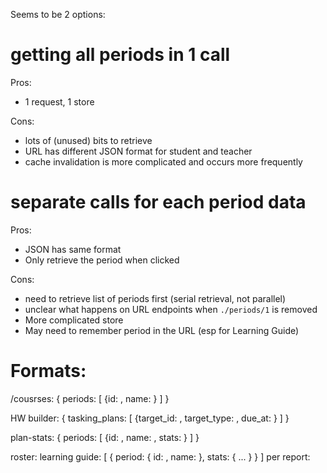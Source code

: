Seems to be 2 options:

# getting all periods in 1 call

Pros:

- 1 request, 1 store

Cons:

- lots of (unused) bits to retrieve
- URL has different JSON format for student and teacher
- cache invalidation is more complicated and occurs more frequently


# separate calls for each period data

Pros:

- JSON has same format
- Only retrieve the period when clicked

Cons:

- need to retrieve list of periods first (serial retrieval, not parallel)
- unclear what happens on URL endpoints when `./periods/1` is removed
- More complicated store
- May need to remember period in the URL (esp for Learning Guide)



# Formats:

/cousrses: { periods: [ {id: , name: } ] }

HW builder: { tasking_plans: [ {target_id: ,  target_type: , due_at: } ] }

plan-stats: { periods: [ {id: , name: , stats: } ] }

roster: 
learning guide: [ { period: { id: , name: }, stats: { ... } } ]
per report:
